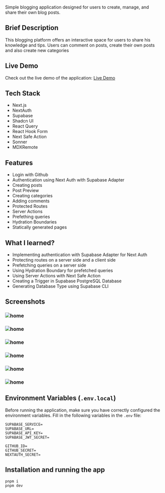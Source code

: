 Simple blogging application designed for users to create, manage, and share their own blog posts.

## Brief Description

This blogging platform offers an interactive space for users to share his knowledge and tips. Users can comment on posts, create their own posts and also create new categories

## Live Demo

Check out the live demo of the application: [Live Demo](https://blog-board.vercel.app/)

## Tech Stack

- Next.js
- NextAuth
- Supabase
- Shadcn UI
- React Query
- React Hook Form
- Next Safe Action
- Sonner
- MDXRemote

## Features

- Login with Github
- Authentication using Next Auth with Supabase Adapter
- Creating posts
- Post Preview
- Creating categories
- Adding comments
- Protected Routes
- Server Actions
- Prefething queries
- Hydration Boundaries
- Statically generated pages

## What I learned?

- Implementing authentication with Supabase Adapter for Next Auth
- Protecting routes on a server side and a client side
- Prefetching queries on a server side
- Using Hydration Boundary for prefetched queries
- Using Server Actions with Next Safe Action
- Creating a Trigger in Supabase PostgreSQL Database
- Generating Database Type using Supabase CLI

## Screenshots

### ![home](https://www.tarabasz.dev/_next/image?url=%2Fimages%2Fblog-baord-1.png&w=1920&q=75)

### ![home](https://www.tarabasz.dev/_next/image?url=%2Fimages%2Fblog-baord-2.png&w=1920&q=75)

### ![home](https://www.tarabasz.dev/_next/image?url=%2Fimages%2Fblog-baord-3.png&w=1920&q=75)

### ![home](https://www.tarabasz.dev/_next/image?url=%2Fimages%2Fblog-baord-4.png&w=1920&q=75)

### ![home](https://www.tarabasz.dev/_next/image?url=%2Fimages%2Fblog-baord-5.png&w=1920&q=75)

### ![home](https://www.tarabasz.dev/_next/image?url=%2Fimages%2Fblog-board-7.png&w=1920&q=75)

## Environment Variables (`.env.local`)

Before running the application, make sure you have correctly configured the environment variables. Fill in the following variables in the `.env` file:

```env
SUPABASE_SERVICE=
SUPABASE_URL=
SUPABASE_API_KEY=
SUPABASE_JWT_SECRET=

GITHUB_ID=
GITHUB_SECRET=
NEXTAUTH_SECRET=
```

## Installation and running the app

```
pnpm i
pnpm dev
```
